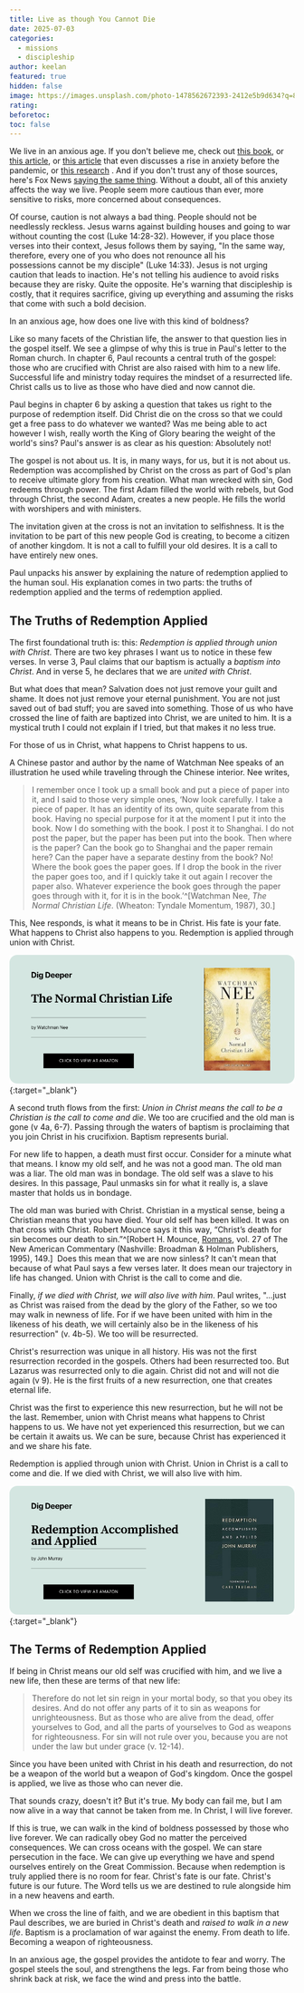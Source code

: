 ```yaml
---
title: Live as though You Cannot Die
date: 2025-07-03
categories:
  - missions
  - discipleship
author: keelan
featured: true
hidden: false
image: https://images.unsplash.com/photo-1478562672393-2412e5b9d634?q=80&w=1740&auto=format&fit=crop&ixlib=rb-4.1.0&ixid=M3wxMjA3fDB8MHxwaG90by1wYWdlfHx8fGVufDB8fHx8fA%3D%3D
rating: 
beforetoc: 
toc: false
---
```


We live in an anxious age. If you don't believe me, check out [this book](https://amzn.to/4nvZsAQ), or [this article](https://www.psychologytoday.com/us/blog/shouldstorm/201904/us-leads-in-the-worldwide-anxiety-epidemic), or [this article](https://www.sciencealert.com/americans-are-in-the-midst-of-an-anxiety-epidemic-stress-increase) that even discusses a rise in anxiety before the pandemic, or [this research](https://www.frontiersin.org/journals/psychiatry/articles/10.3389/fpsyt.2024.1489427/full) . And if you don't trust any of those sources, here's Fox News [saying the same thing](https://www.foxnews.com/health/teen-anxiety-epidemic-us-australia-what-do). Without a doubt, all of this anxiety affects the way we live. People seem more cautious than ever, more sensitive to risks, more concerned about consequences. 

Of course, caution is not always a bad thing. People should not be needlessly reckless. Jesus warns against building houses and going to war without counting the cost (Luke 14:28-32). However, if you place those verses into their context, Jesus follows them by saying, "In the same way, therefore, every one of you who does not renounce all his possessions cannot be my disciple" (Luke 14:33). Jesus is not urging caution that leads to inaction. He's not telling his audience to avoid risks because they are risky. Quite the opposite. He's warning that discipleship is costly, that it requires sacrifice, giving up everything and assuming the risks that come with such a bold decision.

In an anxious age, how does one live with this kind of boldness?

Like so many facets of the Christian life, the answer to that question lies in the gospel itself. We see a glimpse of why this is true in Paul's letter to the Roman church. In chapter 6, Paul recounts a central truth of the gospel: those who are crucified with Christ are also raised with him to a new life. Successful life and ministry today requires the mindset of a resurrected life. Christ calls us to live as those who have died and now cannot die.

Paul begins in chapter 6 by asking a question that takes us right to the purpose of redemption itself. Did Christ die on the cross so that we could get a free pass to do whatever we wanted? Was me being able to act however I wish, really worth the King of Glory bearing the weight of the world's sins? Paul's answer is as clear as his question: Absolutely not!

The gospel is not about us. It is, in many ways, for us, but it is not about us. Redemption was accomplished by Christ on the cross as part of God's plan to receive ultimate glory from his creation. What man wrecked with sin, God redeems through power. The first Adam filled the world with rebels, but God through Christ, the second Adam, creates a new people. He fills the world with worshipers and with ministers.

The invitation given at the cross is not an invitation to selfishness. It is the invitation to be part of this new people God is creating, to become a citizen of another kingdom. It is not a call to fulfill your old desires. It is a call to have entirely new ones.

Paul unpacks his answer by explaining the nature of redemption applied to the human soul. His explanation comes in two parts: the truths of redemption applied and the terms of redemption applied.

## The Truths of Redemption Applied
The first foundational truth is: this: *Redemption is applied through union with Christ.* There are two key phrases I want us to notice in these few verses. In verse 3, Paul claims that our baptism is actually a _baptism into Christ_. And in verse 5, he declares that we are _united with Christ_.

But what does that mean? Salvation does not just remove your guilt and shame. It does not just remove your eternal punishment. You are not just saved out of bad stuff; you are saved into something. Those of us who have crossed the line of faith are baptized into Christ, we are united to him. It is a mystical truth I could not explain if I tried, but that makes it no less true. 

For those of us in Christ, what happens to Christ happens to us.

A Chinese pastor and author by the name of Watchman Nee speaks of an illustration he used while traveling through the Chinese interior. Nee writes,
>I remember once I took up a small book and put a piece of paper into it, and I said to those very simple ones, ‘Now look carefully. I take a piece of paper. It has an identity of its own, quite separate from this book. Having no special purpose for it at the moment I put it into the book. Now I do something with the book. I post it to Shanghai. I do not post the paper, but the paper has been put into the book. Then where is the paper? Can the book go to Shanghai and the paper remain here? Can the paper have a separate destiny from the book? No! Where the book goes the paper goes. If I drop the book in the river the paper goes too, and if I quickly take it out again I recover the paper also. Whatever experience the book goes through the paper goes through with it, for it is in the book.’^[Watchman Nee, _The Normal Christian Life_.  (Wheaton: Tyndale Momentum, 1987), 30.]

This, Nee responds, is what it means to be in Christ. His fate is your fate. What happens to Christ also happens to you. Redemption is applied through union with Christ.

[![The Normal Christian Life](images/promo/normal-christian-life.png)](https://amzn.to/3Ihvq3H){:target="_blank"}

A second truth flows from the first: _Union in Christ means the call to be a Christian is the call to come and die_. We too are crucified and the old man is gone (v 4a, 6-7). Passing through the waters of baptism is proclaiming that you join Christ in his crucifixion. Baptism represents burial.

For new life to happen, a death must first occur. Consider for a minute what that means. I know my old self, and he was not a good man. The old man was a liar. The old man was in bondage. The old self was a slave to his desires. In this passage, Paul unmasks sin for what it really is, a slave master that holds us in bondage.

The old man was buried with Christ. Christian in a mystical sense, being a Christian means that you have died. Your old self has been killed. It was on that cross with Christ. Robert Mounce says it this way, “Christ’s death for sin becomes our death to sin.”^[Robert H. Mounce, [Romans](https://ref.ly/res/LLS:29.50.10/2014-10-16T01:36:27Z/514403?len=47), vol. 27 of The New American Commentary (Nashville: Broadman & Holman Publishers, 1995), 149.]  Does this mean that we are now sinless? It can't mean that because of what Paul says a few verses later. It does mean our trajectory in life has changed. Union with Christ is the call to come and die.

Finally, *if we died with Christ, we will also live with him*. Paul writes, "...just as Christ was raised from the dead by the glory of the Father, so we too may walk in newness of life. For if we have been united with him in the likeness of his death, we will certainly also be in the likeness of his resurrection" (v. 4b-5). We too will be resurrected.

Christ's resurrection was unique in all history. His was not the first resurrection recorded in the gospels. Others had been resurrected too. But Lazarus was resurrected only to die again. Christ did not and will not die again (v 9). He is the first fruits of a new resurrection, one that creates eternal life. 

Christ was the first to experience this new resurrection, but he will not be the last. Remember, union with Christ means what happens to Christ happens to us. We have not yet experienced this resurrection, but we can be certain it awaits us. We can be sure, because Christ has experienced it and we share his fate.

Redemption is applied through union with Christ. Union in Christ is a call to come and die. If we died with Christ, we will also live with him.

[![Redemption Accomplished and Applied](images/promo/accomplished-applied.png)](https://amzn.to/44iIJcV){:target="_blank"}


## The Terms of Redemption Applied

If being in Christ means our old self was crucified with him, and we live a new life, then these are terms of that new life:
>Therefore do not let sin reign in your mortal body, so that you obey its desires. And do not offer any parts of it to sin as weapons for unrighteousness. But as those who are alive from the dead, offer yourselves to God, and all the parts of yourselves to God as weapons for righteousness. For sin will not rule over you, because you are not under the law but under grace (v. 12-14).

Since you have been united with Christ in his death and resurrection, do not be a weapon of the world but a weapon of God's kingdom. Once the gospel is applied, we live as those who can never die.

That sounds crazy, doesn't it? But it's true. My body can fail me, but I am now alive in a way that cannot be taken from me. In Christ, I will live forever.

If this is true, we can walk in the kind of boldness possessed by those who live forever. We can radically obey God no matter the perceived consequences. We can cross oceans with the gospel. We can stare persecution in the face. We can give up everything we have and spend ourselves entirely on the Great Commission. Because when redemption is truly applied there is no room for fear. Christ's fate is our fate. Christ's future is our future. The Word tells us we are destined to rule alongside him in a new heavens and earth.

When we cross the line of faith, and we are obedient in this baptism that Paul describes, we are buried in Christ's death and *raised to walk in a new life*. Baptism is a proclamation of war against the enemy. From death to life. Becoming a weapon of righteousness.

In an anxious age, the gospel provides the antidote to fear and worry. The gospel steels the soul, and strengthens the legs. Far from being those who shrink back at risk, we face the wind and press into the battle. 
